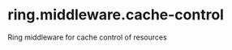 ring.middleware.cache-control
=============================

Ring middleware for cache control of resources
